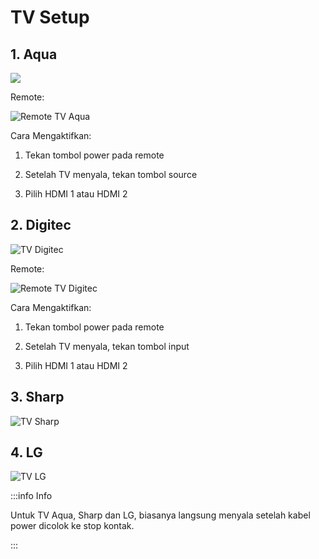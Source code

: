 # TV Setup

## 1. Aqua

![](/img/img_20250518_155702_crop.jpg)

Remote:

![Remote TV Aqua](/img/remote_tv_aqua__small.png)

Cara Mengaktifkan:

1. Tekan tombol power pada remote

2. Setelah TV menyala, tekan tombol source

3. Pilih HDMI 1 atau HDMI 2



## 2. Digitec

![TV Digitec](/img/img_20250518_155733_crop.jpg)

Remote:

![Remote TV Digitec](/img/remote_tv_digitec__small.png)

Cara Mengaktifkan:

1. Tekan tombol power pada remote

2. Setelah TV menyala, tekan tombol input

3. Pilih HDMI 1 atau HDMI 2



## 3. Sharp

![TV Sharp](/img/img_20250518_165130_crop.jpg)



## 4. LG

![TV LG](/img/img_20250518_165200_crop.jpg)



:::info Info

Untuk TV Aqua, Sharp dan LG, biasanya langsung menyala setelah kabel power dicolok ke stop kontak.

:::

